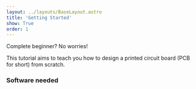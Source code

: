 ```yaml
---
layout: ../layouts/BaseLayout.astro
title: 'Getting Started'
show: True
order: 1
---
```


Complete beginner? No worries!

This tutorial aims to teach you how to design a printed circuit board (PCB for short) from scratch.

### Software needed